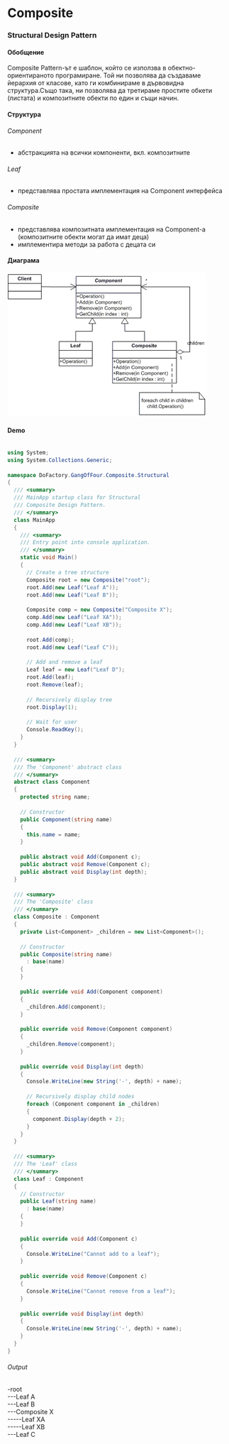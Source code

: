 # Composite
### Structural Design Pattern

#### Обобщение
Composite Pattern-ът е шаблон, който се използва в обектно-ориентираното програмиране. Той ни позволява да създаваме йерархия от класове, като ги комбинираме в дървовидна структура.Също така, ни позволява да третираме простите обкети (листата) и композитните обекти по един и същи начин.

#### Структура
###### Component
* абстракцията на всички компоненти, вкл. композитните

###### Leaf
* представлява простата имплементация на Component интерфейса
 
###### Composite
* представлява композитната имплементация на Component-a (композитните обекти могат да имат деца)
* имплементира методи за работа с децата си

#### Диаграма  
![pattern structure](../Images/composite-diagram.gif)

#### Demo
###### 
~~~c#
using System;
using System.Collections.Generic;

namespace DoFactory.GangOfFour.Composite.Structural
{
  /// <summary>
  /// MainApp startup class for Structural 
  /// Composite Design Pattern.
  /// </summary>
  class MainApp
  {
    /// <summary>
    /// Entry point into console application.
    /// </summary>
    static void Main()
    {
      // Create a tree structure
      Composite root = new Composite("root");
      root.Add(new Leaf("Leaf A"));
      root.Add(new Leaf("Leaf B"));

      Composite comp = new Composite("Composite X");
      comp.Add(new Leaf("Leaf XA"));
      comp.Add(new Leaf("Leaf XB"));

      root.Add(comp);
      root.Add(new Leaf("Leaf C"));

      // Add and remove a leaf
      Leaf leaf = new Leaf("Leaf D");
      root.Add(leaf);
      root.Remove(leaf);

      // Recursively display tree
      root.Display(1);

      // Wait for user
      Console.ReadKey();
    }
  }

  /// <summary>
  /// The 'Component' abstract class
  /// </summary>
  abstract class Component
  {
    protected string name;

    // Constructor
    public Component(string name)
    {
      this.name = name;
    }

    public abstract void Add(Component c);
    public abstract void Remove(Component c);
    public abstract void Display(int depth);
  }

  /// <summary>
  /// The 'Composite' class
  /// </summary>
  class Composite : Component
  {
    private List<Component> _children = new List<Component>();

    // Constructor
    public Composite(string name)
      : base(name)
    {
    }

    public override void Add(Component component)
    {
      _children.Add(component);
    }

    public override void Remove(Component component)
    {
      _children.Remove(component);
    }

    public override void Display(int depth)
    {
      Console.WriteLine(new String('-', depth) + name);

      // Recursively display child nodes
      foreach (Component component in _children)
      {
        component.Display(depth + 2);
      }
    }
  }

  /// <summary>
  /// The 'Leaf' class
  /// </summary>
  class Leaf : Component
  {
    // Constructor
    public Leaf(string name)
      : base(name)
    {
    }

    public override void Add(Component c)
    {
      Console.WriteLine("Cannot add to a leaf");
    }

    public override void Remove(Component c)
    {
      Console.WriteLine("Cannot remove from a leaf");
    }

    public override void Display(int depth)
    {
      Console.WriteLine(new String('-', depth) + name);
    }
  }
}
~~~

###### Output
-root  
---Leaf A  
---Leaf B  
---Composite X  
-----Leaf XA  
-----Leaf XB  
---Leaf C  
